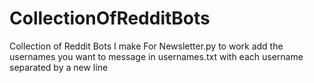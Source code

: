 # CollectionOfRedditBots
Collection of Reddit Bots I make 
For Newsletter.py to work add the usernames you want to message in usernames.txt with each username separated by a new line  
